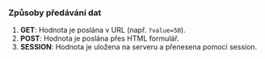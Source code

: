 ### Způsoby předávání dat

1. **GET**: Hodnota je poslána v URL (např. `?value=50`).
2. **POST**: Hodnota je poslána přes HTML formulář.
3. **SESSION**: Hodnota je uložena na serveru a přenesena pomocí session.
